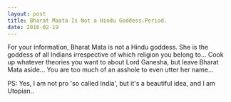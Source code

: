 ```yaml
---
layout: post
title: Bharat Maata Is Not a Hindu Goddess.Period. 
date: 2016-02-19
---
```

For your information, Bharat Mata is not a Hindu goddess. She is the goddess of all Indians irrespective of which religion you belong to... Cook up whatever theories you want to about Lord Ganesha, but leave Bharat Mata aside... You are too much of an asshole to even utter her name...

PS: Yes, I am not pro 'so called India', but it's a beautiful idea, and I am Utopian..
